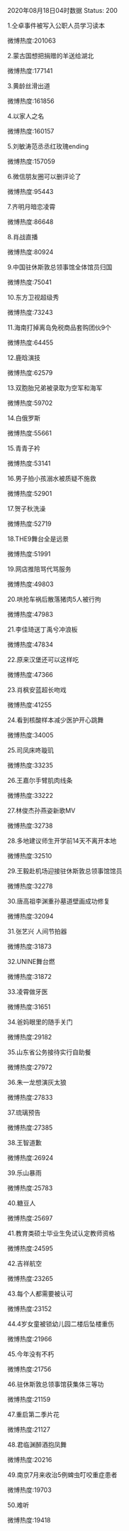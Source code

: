 2020年08月18日04时数据
Status: 200

1.仝卓事件被写入公职人员学习读本

微博热度:201063

2.蒙古国想把捐赠的羊送给湖北

微博热度:177141

3.黄龄丝滑出道

微博热度:161856

4.以家人之名

微博热度:160157

5.刘敏涛范丞丞红玫瑰ending

微博热度:157059

6.微信朋友圈可以删评论了

微博热度:95443

7.齐明月暗恋凌霄

微博热度:86648

8.肖战直播

微博热度:80924

9.中国驻休斯敦总领事馆全体馆员归国

微博热度:75041

10.东方卫视超级秀

微博热度:73243

11.海南打掉离岛免税商品套购团伙9个

微博热度:64455

12.鹿晗演技

微博热度:62579

13.双胞胎兄弟被录取为空军和海军

微博热度:59702

14.白俄罗斯

微博热度:55661

15.青青子衿

微博热度:53141

16.男子拍小孩溺水被质疑不施救

微博热度:52901

17.贺子秋洗澡

微博热度:52719

18.THE9舞台全是远景

微博热度:51991

19.网店推陪骂代骂服务

微博热度:49803

20.哄抢车祸后散落猪肉5人被行拘

微博热度:47983

21.李佳琦送丁禹兮冲浪板

微博热度:47834

22.原来汉堡还可以这样吃

微博热度:47366

23.肖枫安蓝超长吻戏

微博热度:41255

24.看到核酸样本减少医护开心跳舞

微博热度:34005

25.司凤床咚璇玑

微博热度:33235

26.王嘉尔手臂肌肉线条

微博热度:33222

27.林俊杰孙燕姿新歌MV

微博热度:32738

28.多地建议师生开学前14天不离开本地

微博热度:32510

29.王毅赴机场迎接驻休斯敦总领事馆馆员

微博热度:32278

30.唐高祖李渊重孙墓道壁画成功修复

微博热度:32094

31.张艺兴 人间节拍器

微博热度:31873

32.UNINE舞台燃

微博热度:31872

33.凌霄做牙医

微博热度:31651

34.爸妈眼里的随手关门

微博热度:29182

35.山东省公务接待实行自助餐

微博热度:27972

36.朱一龙想演灰太狼

微博热度:27833

37.琉璃预告

微博热度:27385

38.王智道歉

微博热度:26924

39.乐山暴雨

微博热度:25783

40.糖豆人

微博热度:25697

41.教育类硕士毕业生免试认定教师资格

微博热度:24595

42.吉祥航空

微博热度:23265

43.每个人都需要被认可

微博热度:23152

44.4岁女童被锁幼儿园二楼后坠楼重伤

微博热度:21966

45.今年没有不朽

微博热度:21756

46.驻休斯敦总领事馆获集体三等功

微博热度:21159

47.重启第二季片花

微博热度:21127

48.君临渊醉酒抱凤舞

微博热度:20216

49.南京7月来收治5例蜱虫叮咬重症患者

微博热度:19703

50.难听

微博热度:19418

